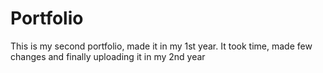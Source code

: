 # Portfolio
This is my second portfolio, made it in my 1st year. It took time, made few changes and finally uploading it in my 2nd year

